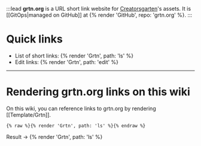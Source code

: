 :::lead
**grtn.org** is a URL short link website for [Creatorsgarten](https://creatorsgarten.org)'s assets. It is [[GitOps|managed on GitHub]] at {% render 'GitHub', repo: 'grtn.org' %}.
:::

# Quick links

- List of short links: {% render 'Grtn', path: 'ls' %}
- Edit links: {% render 'Grtn', path: 'edit' %}

---

# Rendering grtn.org links on this wiki

On this wiki, you can reference links to grtn.org by rendering [[Template/Grtn]].

```
{% raw %}{% render 'Grtn', path: 'ls' %}{% endraw %}
```

Result &rarr; {% render 'Grtn', path: 'ls' %}
